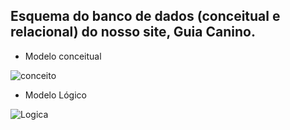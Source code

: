 ## Esquema do banco de dados (conceitual e relacional) do nosso site, Guia Canino.

<ul><li>Modelo conceitual</li></ul>
<img scr="modelagemconceitual_db.png" alt="conceito"></img>
<ul><li>Modelo Lógico</li></ul>
<img scr="modelagemlogica_db.png" alt="Logica"></img>

